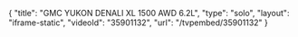 {
    "title": "GMC YUKON DENALI XL 1500 AWD 6.2L",
    "type": "solo",
    "layout": "iframe-static",
    "videoId": "35901132",
    "url": "\/tvpembed\/35901132"
}